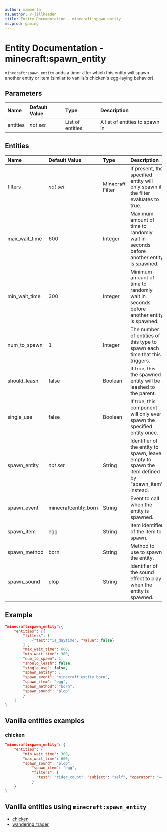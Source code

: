 ```yaml
---
author: mammerla
ms.author: v-jillheaden
title: Entity Documentation - minecraft:spawn_entity
ms.prod: gaming
---
```


# Entity Documentation - minecraft:spawn_entity

`minecraft:spawn_entity` adds a timer after which this entity will spawn another entity or item (similar to vanilla's chicken's egg-laying behavior).

## Parameters

|Name |Default Value  |Type  |Description  |
|:----------|:----------|:----------|:----------|
| entities | *not set*|List of entities | A list of entities to spawn in |

## Entities

|Name |Default Value  |Type  |Description  |
|:----------|:----------|:----------|:----------|
| filters| *not set*| Minecraft Filter| If present, the specified entity will only spawn if the filter evaluates to true. |
| max_wait_time| 600| Integer| Maximum amount of time to randomly wait in seconds before another entity is spawned. |
| min_wait_time| 300| Integer| Minimum amount of time to randomly wait in seconds before another entity is spawned. |
| num_to_spawn| 1| Integer| The number of entities of this type to spawn each time that this triggers. |
| should_leash| false| Boolean| If true, this the spawned entity will be leashed to the parent. |
| single_use| false| Boolean| If true, this component will only ever spawn the specified entity once. |
| spawn_entity| *not set*| String| Identifier of the entity to spawn, leave empty to spawn the item defined by "spawn_item" instead. |
| spawn_event| minecraft:entity_born| String| Event to call when the entity is spawned. |
| spawn_item| egg| String| Item identifier of the item to spawn. |
| spawn_method| born| String| Method to use to spawn the entity. |
| spawn_sound| plop| String| Identifier of the sound effect to play when the entity is spawned. |

## Example

```json
"minecraft:spawn_entity":{
    "entities": [{
        "filters": [
            {"test":"is_daytime", "value": false}
        ] ,
        "max_wait_time": 600,
        "min_wait_time": 300,
        "num_to_spawn": 1,
        "should_leash": false,
        "single_use": false,
        "spawn_entity": ,
        "spawn_event": "minecraft:entity_born",
        "spawn_item": "egg",
        "spawn_method": "born",
        "spawn_sound": "plop",
        }
    ]
}
```

## Vanilla entities examples

### chicken

```json
"minecraft:spawn_entity": {
    "entities": {
        "min_wait_time": 300,
        "max_wait_time": 600,
        "spawn_sound": "plop",
            "spawn_item": "egg",
            "filters": {
              "test": "rider_count", "subject": "self", "operator": "==", "value": 0
            }
    }
}
```

## Vanilla entities using `minecraft:spawn_entity`

- [chicken](../../../../Source/VanillaBehaviorPack_Snippets/entities/chicken.md)
- [wandering_trader](../../../../Source/VanillaBehaviorPack_Snippets/entities/wandering_trader.md)
